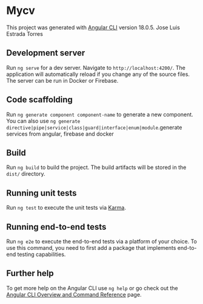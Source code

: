 # Mycv

This project was generated with [Angular CLI](https://github.com/angular/angular-cli) version 18.0.5. Jose Luis Estrada Torres 

## Development server

Run `ng serve` for a dev server. Navigate to `http://localhost:4200/`. The application will automatically reload if you change any of the source files. The server can be run in Docker or Firebase.

## Code scaffolding

Run `ng generate component component-name` to generate a new component. You can also use `ng generate directive|pipe|service|class|guard|interface|enum|module`.generate services from angular, firebase and docker

## Build

Run `ng build` to build the project. The build artifacts will be stored in the `dist/` directory.

## Running unit tests

Run `ng test` to execute the unit tests via [Karma](https://karma-runner.github.io).

## Running end-to-end tests

Run `ng e2e` to execute the end-to-end tests via a platform of your choice. To use this command, you need to first add a package that implements end-to-end testing capabilities.

## Further help

To get more help on the Angular CLI use `ng help` or go check out the [Angular CLI Overview and Command Reference](https://angular.dev/tools/cli) page.
